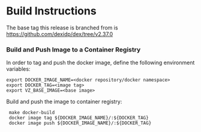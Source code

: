 # Build Instructions

The base tag this release is branched from is https://github.com/dexidp/dex/tree/v2.37.0

### Build and Push Image to a Container Registry

In order to tag and push the docker image, define the following environment variables:

```
export DOCKER_IMAGE_NAME=<docker repository/docker namespace>
export DOCKER_TAG=<image tag>
export VZ_BASE_IMAGE=<base image>
```

Build and push the image to container registry:
```
 make docker-build
 docker image tag ${DOCKER_IMAGE_NAME}/:${DOCKER_TAG}
 docker image push ${DOCKER_IMAGE_NAME}/:${DOCKER_TAG}
```
